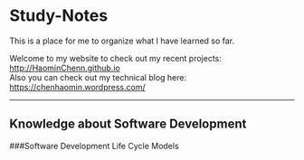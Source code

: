# Study-Notes
This is a place for me to organize what I have learned so far. 

Welcome to my website to check out my recent projects: http://HaominChenn.github.io<br>
Also you can check out my technical blog here: https://chenhaomin.wordpress.com/
*****
## Knowledge about Software Development
###Software Development Life Cycle Models
